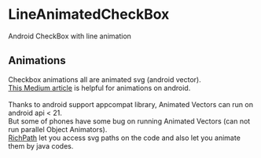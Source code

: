 # LineAnimatedCheckBox
Android CheckBox with line animation

## Animations
Checkbox animations all are animated svg (android vector).<br />
[This Medium article](https://proandroiddev.com/how-to-animate-on-android-f8d227135613) is helpful for animations on android.
<br />
<br />
Thanks to android support appcompat library, Animated Vectors can run on android api < 21.<br />
But some of phones have some bug on running Animated Vectors (can not run parallel Object Animators). <br />
[RichPath](https://github.com/tarek360/RichPath) let you access svg paths on the code and also let you animate them by java codes.
